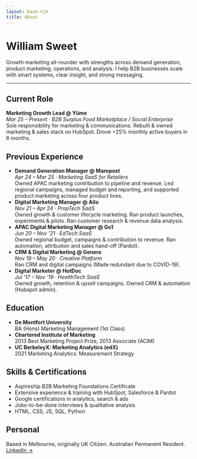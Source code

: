 ```yaml
---
layout: base.njk
title: About
---
```


<div class="content">
  <h1 class="title is-2 has-text-centered">William Sweet</h1>
  <p class="subtitle is-5 has-text-centered">
    Growth marketing all-rounder with strengths across demand generation, product marketing, operations, and analysis. I help B2B businesses scale with smart systems, clear insight, and strong messaging.
  </p>
  <hr class="has-background-light" />
  <h2 class="title is-4 mt-6 mb-3">Current Role</h2>
    <p class="mb-5">
      <strong>Marketing Growth Lead @ Yüme</strong><br />
      <em class="has-text-grey">Mar 25 – Present · B2B Surplus Food Marketplace / Social Enterprise</em><br />
      Sole responsibility for marketing & communications. Rebuilt & owned marketing & sales stack on HubSpot. Drove +25% monthly active buyers in 6 months.
    </p>
  <h2 class="title is-4 mt-6 mb-3">Previous Experience</h2>
  <div class="content is-size-6">
    <ul class="is-unstyled">
      <li class="mb-2">
        <strong>Demand Generation Manager @ Maropost</strong><br />
        <em class="has-text-grey">Apr 24 – Mar 25 · Marketing SaaS for Retailers</em><br />
        Owned APAC marketing contribution to pipeline and revenue. Led regional campaigns, managed budget and reporting, and supported product marketing across four product lines.
      </li>
      <li class="mb-2">
        <strong>Digital Marketing Manager @ Ailo</strong><br />
        <em class="has-text-grey">Nov 21 – Apr 24 · PropTech SaaS</em><br />
        Owned growth & customer lifecycle marketing. Ran product launches, experiments & pilots. Ran customer research & revenue data analysis.
      </li>
      <li class="mb-2">
        <strong>APAC Digital Marketing Manager @ Go1</strong><br />
        <em class="has-text-grey">Jun 20 – Nov '21 · EdTech SaaS</em><br />
        Owned regional budget, campaigns & contribution to revenue. Ran automation, attribution and sales hand-off (Pardot).
      </li>
      <li class="mb-2">
        <strong>CRM & Digital Marketing @ Genero</strong><br />
        <em class="has-text-grey">Nov 19 – May 20 · Creative Platform</em><br />
        Ran CRM and digital campaigns (Made redundant due to COVID-19).
      </li>
      <li class="mb-2">
        <strong>Digital Marketer @ HotDoc</strong><br />
        <em class="has-text-grey">Jul '17 – Nov '19 · HealthTech SaaS</em><br />
        Owned growth, retention & upsell campaigns. Owned CRM & automation (Hubspot admin).
      </li>
    </ul>
  </div>
  <h2 class="title is-4 mt-6 mb-3">Education</h2>
  <div class="content is-size-6">
    <ul class="ml-4 is-unstyled">
      <li class="mb-2"><strong>De Montfort University</strong><br />BA (Hons) Marketing Management (1st Class)</li>
      <li class="mb-2"><strong>Chartered Institute of Marketing</strong><br />2013 Best Marketing Project Prize, 2013 Associate (ACIM)</li>
      <li class="mb-2"><strong>UC BerkeleyX: Marketing Analytics (edX)</strong><br />2021 Marketing Analytics: Measurement Strategy</li>
    </ul>
  </div>
  <h2 class="title is-4 mt-6 mb-3">Skills & Certifications</h2>
  <div class="content is-size-6">
    <ul class="ml-4 is-unstyled">
      <li class="mb-2">Aspireship B2B Marketing Foundations Certificate</li>
      <li class="mb-2">Extensive experience & training with HubSpot, Salesforce & Pardot</li>
      <li class="mb-2">Google certifications in analytics, search & ads</li>
      <li class="mb-2">Jobs-to-be-done interviews & qualitative analysis</li>
      <li class="mb-2">HTML, CSS, JS, SQL, Python</li>
    </ul>
  </div>
  <h2 class="title is-4 mt-6 mb-3">Personal</h2>
  <p>
    Based in Melbourne, originally UK Citizen. Australian Permanent Resident.<br />
    <a href="https://linkedin.com/in/willsweet">LinkedIn →</a>
  </p>
</div>